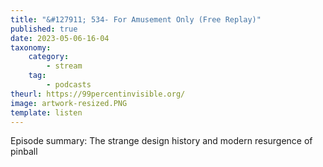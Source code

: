 ```yaml
---
title: "&#127911; 534- For Amusement Only (Free Replay)"
published: true
date: 2023-05-06-16-04
taxonomy:
    category:
        - stream
    tag:
        - podcasts
theurl: https://99percentinvisible.org/
image: artwork-resized.PNG
template: listen
---
```


Episode summary: The strange design history and modern resurgence of pinball
